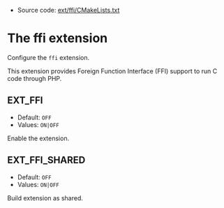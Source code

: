 <!-- This is auto-generated file. -->
* Source code: [ext/ffi/CMakeLists.txt](https://github.com/petk/php-build-system/blob/master/cmake/ext/ffi/CMakeLists.txt)

# The ffi extension

Configure the `ffi` extension.

This extension provides Foreign Function Interface (FFI) support to run C code
through PHP.

## EXT_FFI

* Default: `OFF`
* Values: `ON|OFF`

Enable the extension.

## EXT_FFI_SHARED

* Default: `OFF`
* Values: `ON|OFF`

Build extension as shared.
